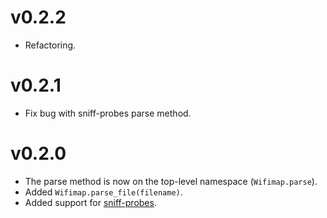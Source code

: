 # v0.2.2
- Refactoring.

# v0.2.1
- Fix bug with sniff-probes parse method.

# v0.2.0
- The parse method is now on the top-level namespace (`Wifimap.parse`).
- Added `Wifimap.parse_file(filename)`.
- Added support for [sniff-probes](https://github.com/brannondorsey/sniff-probes).